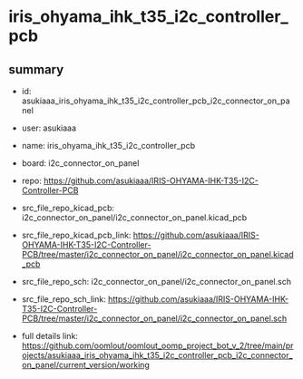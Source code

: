 # iris_ohyama_ihk_t35_i2c_controller_pcb
 
## summary 
* id: asukiaaa_iris_ohyama_ihk_t35_i2c_controller_pcb_i2c_connector_on_panel
* user: asukiaaa
* name: iris_ohyama_ihk_t35_i2c_controller_pcb
* board: i2c_connector_on_panel
* repo: https://github.com/asukiaaa/IRIS-OHYAMA-IHK-T35-I2C-Controller-PCB
* src_file_repo_kicad_pcb: i2c_connector_on_panel/i2c_connector_on_panel.kicad_pcb
* src_file_repo_kicad_pcb_link: https://github.com/asukiaaa/IRIS-OHYAMA-IHK-T35-I2C-Controller-PCB/tree/master/i2c_connector_on_panel/i2c_connector_on_panel.kicad_pcb


* src_file_repo_sch: i2c_connector_on_panel/i2c_connector_on_panel.sch
* src_file_repo_sch_link: https://github.com/asukiaaa/IRIS-OHYAMA-IHK-T35-I2C-Controller-PCB/tree/master/i2c_connector_on_panel/i2c_connector_on_panel.sch
* full details link: https://github.com/oomlout/oomlout_oomp_project_bot_v_2/tree/main/projects/asukiaaa_iris_ohyama_ihk_t35_i2c_controller_pcb_i2c_connector_on_panel/current_version/working  






